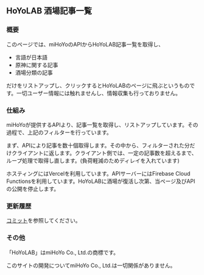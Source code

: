 ## HoYoLAB 酒場記事一覧

### 概要

このページでは、miHoYoのAPIからHoYoLAB記事一覧を取得し、

- 言語が日本語
- 原神に関する記事
- 酒場分類の記事

だけをリストアップし、クリックするとHoYoLABのページに飛ぶというものです。一切ユーザー情報には触れませんし、情報収集も行っておりません。

### 仕組み

miHoYoが提供するAPIより、記事一覧を取得し、リストアップしています。その過程で、上記のフィルターを行っています。

まず、APIにより記事を数十個取得します。その中から、フィルターされた分だけクライアントに返します。クライアント側では、一定の記事数を超えるまで、ループ処理で取得し直します。(負荷軽減のためディレイを入れています)

ホスティングにはVercelを利用しています。APIサーバーにはFirebase Cloud Functionsを利用しています。HoYoLABに酒場が復活し次第、当ページ及びAPIの公開を停止します。 

### 更新履歴

[コミット](https://github.com/chika3742/hoyolab-ja/commits/master)を参照してください。

### その他

「HoYoLAB」はmiHoYo Co., Ltd.の商標です。

このサイトの開発についてmiHoYo Co., Ltd.は一切関係がありません。

